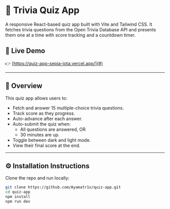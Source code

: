 # 🎯 Trivia Quiz App

A responsive React-based quiz app built with Vite and Tailwind CSS. It fetches trivia questions from the Open Trivia Database API and presents them one at a time with score tracking and a countdown timer.

## 🔗 Live Demo

👉 [https://quiz-app-sepia-iota.vercel.app/](#) 

---

## 📌 Overview

This quiz app allows users to:

- Fetch and answer 15 multiple-choice trivia questions.
- Track score as they progress.
- Auto-advance after each answer.
- Auto-submit the quiz when:
  - All questions are answered, OR
  - 30 minutes are up.
- Toggle between dark and light mode.
- View their final score at the end.

---

## ⚙️ Installation Instructions

Clone the repo and run locally:

```bash
git clone https://github.com/Ayamatr1x/quiz-app.git
cd quiz-app
npm install
npm run dev
